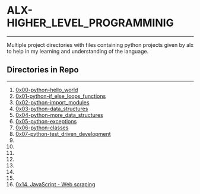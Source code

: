 # ALX-HIGHER_LEVEL_PROGRAMMINIG
---

Multiple project directories with files containing python projects given by alx to help in my learning and understanding of the language.

## Directories in Repo
---
1. [0x00-python-hello_world](https://github.com/Code-Addict01/alx-higher_level_programming/tree/master/0x00-python-hello_world)
2. [0x01-python-if_else_loops_functions](https://github.com/Code-Addict01/alx-higher_level_programming/tree/master/0x01-python-if_else_loops_functions)
3. [0x02-python-import_modules](https://github.com/Code-Addict01/alx-higher_level_programming/tree/master/0x02-python-import_modules)
4. [0x03-python-data_structures](https://github.com/Code-Addict01/alx-higher_level_programming/tree/master/0x03-python-data_structures)
5. [0x04-python-more_data_structures](https://github.com/Code-Addict01/alx-higher_level_programming/tree/master/0x04-python-more_data_structures)
6. [0x05-python-exceptions](https://github.com/Code-Addict01/alx-higher_level_programming/tree/master/0x05-python-exceptions)
7. [0x06-python-classes](https://github.com/Code-Addict01/alx-higher_level_programming/tree/master/0x06-python-classes)
7. [0x07-python-test_driven_development](https://github.com/Code-Addict01/alx-higher_level_programming/tree/master/0x07-python-test_driven_development)
7. [](https://github.com/Code-Addict01/alx-higher_level_programming/tree/master/)
7. [](https://github.com/Code-Addict01/alx-higher_level_programming/tree/master/)
7. [](https://github.com/Code-Addict01/alx-higher_level_programming/tree/master/)
7. [](https://github.com/Code-Addict01/alx-higher_level_programming/tree/master/)
7. [](https://github.com/Code-Addict01/alx-higher_level_programming/tree/master/)
7. [](https://github.com/Code-Addict01/alx-higher_level_programming/tree/master/)
7. [](https://github.com/Code-Addict01/alx-higher_level_programming/tree/master/)
7. [](https://github.com/Code-Addict01/alx-higher_level_programming/tree/master/)
[0x14. JavaScript - Web scraping](https://github.com/Code-Addict01/alx-higher_level_programming/tree/master/0x14-javascript-web_scraping)
